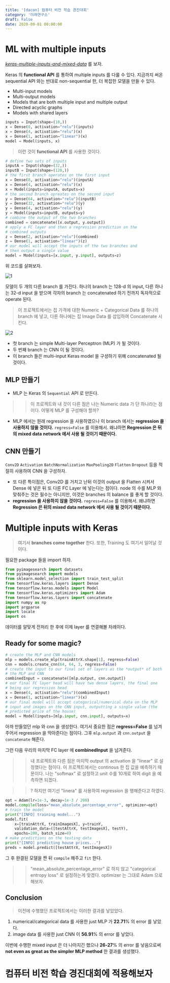 ```yaml
---
title: '[dacon] 컴퓨터 비전 학습 경진대회'
category: '미래연구소'
draft: False
date: 2020-09-01 00:00:00
---
```


# ML with multiple inputs

_[keras-multiple-inputs-and-mixed-data](https://www.pyimagesearch.com/2019/02/04/keras-multiple-inputs-and-mixed-data/)_ 를 보자.

Keras 의 **functional API** 를 통하여 multiple inputs 를 다룰 수 있다.
지금까지 써온 sequential API 와는 반대로 non-sequential 한, 더 복잡한 모델을 만들 수 있다.

- Multi-input models
- Multi-output models
- Models that are both multiple input and multiple output
- Directed acyclic graphs
- Models with shared layers

```py
inputs = Input(shape=(10,))
x = Dense(8, activation="relu")(inputs)
x = Dense(4, activation="relu")(x)
x = Dense(1, activation="linear")(x)
model = Model(inputs, x)
```

> 이런 것이 **functional API** 를 사용한 것이다.

```py
# define two sets of inputs
inputA = Input(shape=(32,))
inputB = Input(shape=(128,))
# the first branch operates on the first input
x = Dense(8, activation="relu")(inputA)
x = Dense(4, activation="relu")(x)
x = Model(inputs=inputA, outputs=x)
# the second branch opreates on the second input
y = Dense(64, activation="relu")(inputB)
y = Dense(32, activation="relu")(y)
y = Dense(4, activation="relu")(y)
y = Model(inputs=inputB, outputs=y)
# combine the output of the two branches
combined = concatenate([x.output, y.output])
# apply a FC layer and then a regression prediction on the
# combined outputs
z = Dense(2, activation="relu")(combined)
z = Dense(1, activation="linear")(z)
# our model will accept the inputs of the two branches and
# then output a single value
model = Model(inputs=[x.input, y.input], outputs=z)
```

위 코드를 살펴보자.

![1](./files/1.PNG)

모델이 두 개의 다른 branch 를 가진다.
하나의 branch 는 128-d 의 input, 다른 하나는 32-d input 을 받으며 각자의 branch 는 concatenated 하기 전까지 독자적으로 operate 된다.

> 이 프로젝트에서는 집 가격에 대한 Numeric + Categorical Data 를 하나의 branch 에 넣고, 다른 하나에는 집 Image Data 를 삽입하여 Concatenate 시킨다.

![2](./files/2.PNG)

- 첫 branch 는 simple Multi-layer Perceptron (MLP) 가 될 것이다.
- 두 번째 branch 는 CNN 이 될 것이다.
- 이 branch 들은 multi-input Keras model 을 구성하기 위해 concatenated 될 것이다.

## MLP 만들기

- MLP 는 Keras 의 `Sequential` API 로 만든다.

> > 이 프로젝트와 내 것이 다른 점은 나는 Numeric data 가 단 하나라는 점이다. 어떻게 MLP 를 구성해야 할까?

- MLP 에서는 원래 regression 을 사용하였으나 이 branch 에서는 **regression 을 사용하지 않을 것이다.** `regress=False` 를 이용해서. 왜냐하면 **Regression 은 뒤의 mixed data network 에서 사용 될 것이기 때문이다.**

## CNN 만들기

`Conv2D` `Activation` `BatchNormalization` `MaxPooling2D` `Flatten` `Dropout` 등을 적절히 사용하여 CNN 을 구성하자.

- 또 다른 특이점은, Conv2D 를 거치고 난뒤 이것의 output 을 Flatten 시켜서 Dense 에 넣은 뒤 또 다른 FC Layer 에 넣는다는 점이다. node 의 수를 MLP 와 맞춰주는 것은 필수는 아니지만, 이것은 branches 의 balance 를 좋게 할 것이다.
- **regression 을 사용하지 않을 것이다.** `regress=False` 를 이용해서. 왜냐하면 **Regression 은 뒤의 mixed data network 에서 사용 될 것이기 때문이다.**

# Multiple inputs with Keras

> 여기서 **branches come together** 한다. 또한, Training 도 여기서 일어날 것이다.

필요한 package 들을 import 하자.

```py
from pyimagesearch import datasets
from pyimagesearch import models
from sklearn.model_selection import train_test_split
from tensorflow.keras.layers import Dense
from tensorflow.keras.models import Model
from tensorflow.keras.optimizers import Adam
from tensorflow.keras.layers import concatenate
import numpy as np
import argparse
import locale
import os
```

데이터를 알맞게 전처리 한 후에 이제 layer 를 연결해볼 차례이다.

## Ready for some magic?

```py
# create the MLP and CNN models
mlp = models.create_mlp(trainAttrX.shape[1], regress=False)
cnn = models.create_cnn(64, 64, 3, regress=False)
# create the input to our final set of layers as the *output* of both
# the MLP and CNN
combinedInput = concatenate([mlp.output, cnn.output])
# our final FC layer head will have two dense layers, the final one
# being our regression head
x = Dense(4, activation="relu")(combinedInput)
x = Dense(1, activation="linear")(x)
# our final model will accept categorical/numerical data on the MLP
# input and images on the CNN input, outputting a single value (the
# predicted price of the house)
model = Model(inputs=[mlp.input, cnn.input], outputs=x)
```

아까 만들었던 mlp 와 cnn 을 생성한다. 여기서 중요한 점은 **regress=False** 를 넘겨주어서 regression 을 막아준다는 점이다. 그후 `mlp.output` 과 `cnn.output` 을 `concatenate` 해준다.

그런 다음 우리의 마지막 FC layer 에 **combinedInput** 을 넘겨준다.

> > 내 프로젝트와 다른 점은 마지막 output 의 activation 을 "linear" 로 설정했다는 점이다. 이 프로젝트에서는 continous 한 집 값을 예측하기 때문이다. 나는 "softmax" 로 설정하고 unit 수를 10개로 하여 digit 을 예측하면 되겠다.

> > ? 하지만 여기선 "linera" 를 사용하여 regression 을 행해준다고 하였다.

```py
opt = Adam(lr=1e-3, decay=1e-3 / 200)
model.compile(loss="mean_absolute_percentage_error", optimizer=opt)
# train the model
print("[INFO] training model...")
model.fit(
	x=[trainAttrX, trainImagesX], y=trainY,
	validation_data=([testAttrX, testImagesX], testY),
	epochs=200, batch_size=8)
# make predictions on the testing data
print("[INFO] predicting house prices...")
preds = model.predict([testAttrX, testImagesX])
```

그 후 완결된 모델을 짠 뒤 `compile` 해주고 `fit` 한다.

> > "mean_absolute_percentage_error" 로 하지 않고 "categorical entropy loss" 로 설정하는게 맞겠다. optimizer 는 그대로 Adam 으로 해보자.

## Conclusion

> 이전에 수행했던 프로젝트에서는 이러한 결과를 낳았었다.

1. numerical/categorical data 를 사용한 just MLP 가 **22.71**% 의 error 를 낳았다.
2. image data 를 사용한 just CNN 이 **56.91**% 의 error 를 낳았다.

이번에 수행한 mixed input 은 더 나아지긴 했으나 **26-27**% 의 error 를 낳음으로써 **not even as great as the simpler MLP method** 한 결과를 생성했다.

# 컴퓨터 비전 학습 경진대회에 적용해보자
